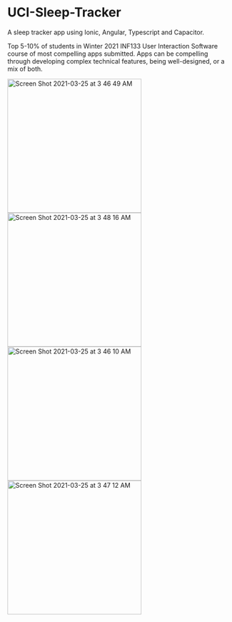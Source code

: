 # UCI-Sleep-Tracker
A sleep tracker app using Ionic, Angular, Typescript and Capacitor.
<p>
Top 5-10% of students in Winter 2021 INF133 User Interaction Software course of most compelling apps submitted. Apps can be compelling through developing complex technical features, being well-designed, or a mix of both.
</p>
<div style= display:inline>
<img height="300" alt="Screen Shot 2021-03-25 at 3 46 49 AM" src="https://user-images.githubusercontent.com/54009911/112461472-2c326400-8d1d-11eb-86eb-0b692b585054.png"> 
<img height="300" alt="Screen Shot 2021-03-25 at 3 48 16 AM" src="https://user-images.githubusercontent.com/54009911/112461528-3bb1ad00-8d1d-11eb-8dad-583d761b3866.png">
</div> 
<br>
<div style= display:inline>
<img height="300" alt="Screen Shot 2021-03-25 at 3 46 10 AM" src="https://user-images.githubusercontent.com/54009911/112461562-45d3ab80-8d1d-11eb-87bc-247484ed9806.png">
<img height="300" alt="Screen Shot 2021-03-25 at 3 47 12 AM" src="https://user-images.githubusercontent.com/54009911/112461493-318fae80-8d1d-11eb-9303-67e9df10a84e.png">
</div>  



